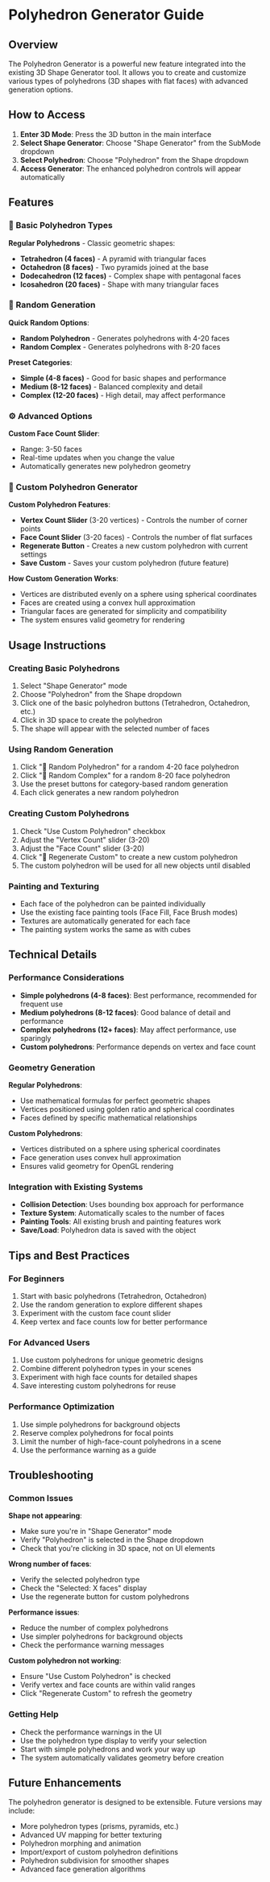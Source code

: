 # Polyhedron Generator Guide

## Overview

The Polyhedron Generator is a powerful new feature integrated into the existing 3D Shape Generator tool. It allows you to create and customize various types of polyhedrons (3D shapes with flat faces) with advanced generation options.

## How to Access

1. **Enter 3D Mode**: Press the 3D button in the main interface
2. **Select Shape Generator**: Choose "Shape Generator" from the SubMode dropdown
3. **Select Polyhedron**: Choose "Polyhedron" from the Shape dropdown
4. **Access Generator**: The enhanced polyhedron controls will appear automatically

## Features

### 🔷 Basic Polyhedron Types

**Regular Polyhedrons** - Classic geometric shapes:
- **Tetrahedron (4 faces)** - A pyramid with triangular faces
- **Octahedron (8 faces)** - Two pyramids joined at the base  
- **Dodecahedron (12 faces)** - Complex shape with pentagonal faces
- **Icosahedron (20 faces)** - Shape with many triangular faces

### 🎲 Random Generation

**Quick Random Options**:
- **Random Polyhedron** - Generates polyhedrons with 4-20 faces
- **Random Complex** - Generates polyhedrons with 8-20 faces

**Preset Categories**:
- **Simple (4-8 faces)** - Good for basic shapes and performance
- **Medium (8-12 faces)** - Balanced complexity and detail
- **Complex (12-20 faces)** - High detail, may affect performance

### ⚙️ Advanced Options

**Custom Face Count Slider**:
- Range: 3-50 faces
- Real-time updates when you change the value
- Automatically generates new polyhedron geometry

### 🔧 Custom Polyhedron Generator

**Custom Polyhedron Features**:
- **Vertex Count Slider** (3-20 vertices) - Controls the number of corner points
- **Face Count Slider** (3-20 faces) - Controls the number of flat surfaces
- **Regenerate Button** - Creates a new custom polyhedron with current settings
- **Save Custom** - Saves your custom polyhedron (future feature)

**How Custom Generation Works**:
- Vertices are distributed evenly on a sphere using spherical coordinates
- Faces are created using a convex hull approximation
- Triangular faces are generated for simplicity and compatibility
- The system ensures valid geometry for rendering

## Usage Instructions

### Creating Basic Polyhedrons

1. Select "Shape Generator" mode
2. Choose "Polyhedron" from the Shape dropdown
3. Click one of the basic polyhedron buttons (Tetrahedron, Octahedron, etc.)
4. Click in 3D space to create the polyhedron
5. The shape will appear with the selected number of faces

### Using Random Generation

1. Click "🎲 Random Polyhedron" for a random 4-20 face polyhedron
2. Click "🎲 Random Complex" for a random 8-20 face polyhedron
3. Use the preset buttons for category-based random generation
4. Each click generates a new random polyhedron

### Creating Custom Polyhedrons

1. Check "Use Custom Polyhedron" checkbox
2. Adjust the "Vertex Count" slider (3-20)
3. Adjust the "Face Count" slider (3-20)
4. Click "🔄 Regenerate Custom" to create a new custom polyhedron
5. The custom polyhedron will be used for all new objects until disabled

### Painting and Texturing

- Each face of the polyhedron can be painted individually
- Use the existing face painting tools (Face Fill, Face Brush modes)
- Textures are automatically generated for each face
- The painting system works the same as with cubes

## Technical Details

### Performance Considerations

- **Simple polyhedrons (4-8 faces)**: Best performance, recommended for frequent use
- **Medium polyhedrons (8-12 faces)**: Good balance of detail and performance
- **Complex polyhedrons (12+ faces)**: May affect performance, use sparingly
- **Custom polyhedrons**: Performance depends on vertex and face count

### Geometry Generation

**Regular Polyhedrons**:
- Use mathematical formulas for perfect geometric shapes
- Vertices positioned using golden ratio and spherical coordinates
- Faces defined by specific mathematical relationships

**Custom Polyhedrons**:
- Vertices distributed on a sphere using spherical coordinates
- Face generation uses convex hull approximation
- Ensures valid geometry for OpenGL rendering

### Integration with Existing Systems

- **Collision Detection**: Uses bounding box approach for performance
- **Texture System**: Automatically scales to the number of faces
- **Painting Tools**: All existing brush and painting features work
- **Save/Load**: Polyhedron data is saved with the object

## Tips and Best Practices

### For Beginners
1. Start with basic polyhedrons (Tetrahedron, Octahedron)
2. Use the random generation to explore different shapes
3. Experiment with the custom face count slider
4. Keep vertex and face counts low for better performance

### For Advanced Users
1. Use custom polyhedrons for unique geometric designs
2. Combine different polyhedron types in your scenes
3. Experiment with high face counts for detailed shapes
4. Save interesting custom polyhedrons for reuse

### Performance Optimization
1. Use simple polyhedrons for background objects
2. Reserve complex polyhedrons for focal points
3. Limit the number of high-face-count polyhedrons in a scene
4. Use the performance warning as a guide

## Troubleshooting

### Common Issues

**Shape not appearing**:
- Make sure you're in "Shape Generator" mode
- Verify "Polyhedron" is selected in the Shape dropdown
- Check that you're clicking in 3D space, not on UI elements

**Wrong number of faces**:
- Verify the selected polyhedron type
- Check the "Selected: X faces" display
- Use the regenerate button for custom polyhedrons

**Performance issues**:
- Reduce the number of complex polyhedrons
- Use simpler polyhedrons for background objects
- Check the performance warning messages

**Custom polyhedron not working**:
- Ensure "Use Custom Polyhedron" is checked
- Verify vertex and face counts are within valid ranges
- Click "Regenerate Custom" to refresh the geometry

### Getting Help

- Check the performance warnings in the UI
- Use the polyhedron type display to verify your selection
- Start with simple polyhedrons and work your way up
- The system automatically validates geometry before creation

## Future Enhancements

The polyhedron generator is designed to be extensible. Future versions may include:
- More polyhedron types (prisms, pyramids, etc.)
- Advanced UV mapping for better texturing
- Polyhedron morphing and animation
- Import/export of custom polyhedron definitions
- Polyhedron subdivision for smoother shapes
- Advanced face generation algorithms 